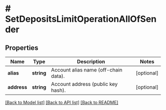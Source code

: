 # # SetDepositsLimitOperationAllOfSender

## Properties

Name | Type | Description | Notes
------------ | ------------- | ------------- | -------------
**alias** | **string** | Account alias name (off-chain data). | [optional]
**address** | **string** | Account address (public key hash). | [optional]

[[Back to Model list]](../../README.md#models) [[Back to API list]](../../README.md#endpoints) [[Back to README]](../../README.md)
